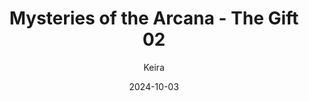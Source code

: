 ---
title: 'Mysteries of the Arcana - The Gift 02'
alt: 'Mysteries of the Arcana'
date: '2024-10-03'
author: 'Keira'
artist: 'Keira'
---